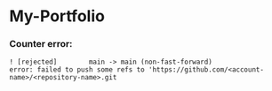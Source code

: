 # My-Portfolio

### Counter error:
```
! [rejected]        main -> main (non-fast-forward)
error: failed to push some refs to 'https://github.com/<account-name>/<repository-name>.git
```
